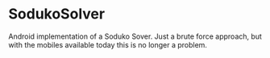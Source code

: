# SodukoSolver
Android implementation of a Soduko Sover. Just a brute force approach, but with the mobiles available today this is no longer a problem.
